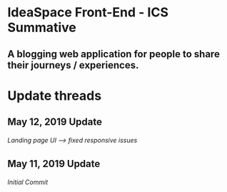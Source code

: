# IdeaSpace Front-End - ICS Summative

## A blogging web application for people to share their journeys / experiences.

# Update threads

## May 12, 2019 Update

###### Landing page UI --> fixed responsive issues

## May 11, 2019 Update

###### Initial Commit
